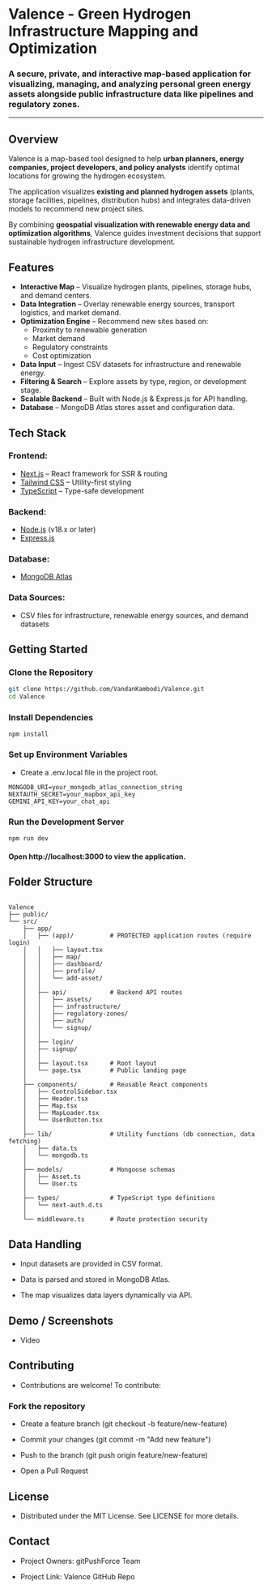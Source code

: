 # Valence - Green Hydrogen Infrastructure Mapping and Optimization
### A secure, private, and interactive map-based application for visualizing, managing, and analyzing personal green energy assets alongside public infrastructure data like pipelines and regulatory zones.

---

## Overview  
Valence is a map-based tool designed to help **urban planners, energy companies, project developers, and policy analysts** identify optimal locations for growing the hydrogen ecosystem.  

The application visualizes **existing and planned hydrogen assets** (plants, storage facilities, pipelines, distribution hubs) and integrates data-driven models to recommend new project sites.  

By combining **geospatial visualization with renewable energy data and optimization algorithms**, Valence guides investment decisions that support sustainable hydrogen infrastructure development.


## Features  

- **Interactive Map** – Visualize hydrogen plants, pipelines, storage hubs, and demand centers.  
- **Data Integration** – Overlay renewable energy sources, transport logistics, and market demand.  
- **Optimization Engine** – Recommend new sites based on:  
  - Proximity to renewable generation  
  - Market demand  
  - Regulatory constraints  
  - Cost optimization  
- **Data Input** – Ingest CSV datasets for infrastructure and renewable energy.  
- **Filtering & Search** – Explore assets by type, region, or development stage.  
- **Scalable Backend** – Built with Node.js & Express.js for API handling.  
- **Database** – MongoDB Atlas stores asset and configuration data.  


## Tech Stack  

### Frontend:
- [Next.js](https://nextjs.org/) – React framework for SSR & routing  
- [Tailwind CSS](https://tailwindcss.com/) – Utility-first styling  
- [TypeScript](https://www.typescriptlang.org/) – Type-safe development  

### Backend: 
- [Node.js](https://nodejs.org/)  (v18.x or later)
- [Express.js](https://expressjs.com/)  

### Database:
- [MongoDB Atlas](https://www.mongodb.com/atlas)  

### Data Sources:
- CSV files for infrastructure, renewable energy sources, and demand datasets  


## Getting Started  

### Clone the Repository  
```bash
git clone https://github.com/VandanKambodi/Valence.git
cd Valence
```

### Install Dependencies
```
npm install
```

### Set up Environment Variables
- Create a .env.local file in the project root.
```
MONGODB_URI=your_mongodb_atlas_connection_string
NEXTAUTH_SECRET=your_mapbox_api_key
GEMINI_API_KEY=your_chat_api
```

### Run the Development Server
```
npm run dev
```
#### Open http://localhost:3000 to view the application.

## Folder Structure
```

Valence
├── public/
└── src/
    ├── app/
    │   ├── (app)/          # PROTECTED application routes (require login)
    │   │   ├── layout.tsx
    │   │   ├── map/
    │   │   ├── dashboard/
    │   │   ├── profile/
    │   │   └── add-asset/
    │   │
    │   ├── api/            # Backend API routes
    │   │   ├── assets/
    │   │   ├── infrastructure/
    │   │   ├── regulatory-zones/
    │   │   ├── auth/
    │   │   └── signup/
    │   │
    │   ├── login/
    │   ├── signup/
    │   │
    │   ├── layout.tsx      # Root layout
    │   └── page.tsx        # Public landing page
    │
    ├── components/         # Reusable React components
    │   ├── ControlSidebar.tsx
    │   ├── Header.tsx
    │   ├── Map.tsx
    │   ├── MapLoader.tsx
    │   └── UserButton.tsx
    │
    ├── lib/                # Utility functions (db connection, data fetching)
    │   ├── data.ts
    │   └── mongodb.ts
    │
    ├── models/             # Mongoose schemas
    │   ├── Asset.ts
    │   └── User.ts
    │
    ├── types/              # TypeScript type definitions
    │   └── next-auth.d.ts
    │
    └── middleware.ts       # Route protection security

```

## Data Handling

- Input datasets are provided in CSV format.

- Data is parsed and stored in MongoDB Atlas.

- The map visualizes data layers dynamically via API.

## Demo / Screenshots

- Video

## Contributing

- Contributions are welcome! To contribute:

### Fork the repository

- Create a feature branch (git checkout -b feature/new-feature)

- Commit your changes (git commit -m "Add new feature")

- Push to the branch (git push origin feature/new-feature)

- Open a Pull Request

## License

- Distributed under the MIT License. See LICENSE for more details.

## Contact

- Project Owners: gitPushForce Team

- Project Link: Valence GitHub Repo
